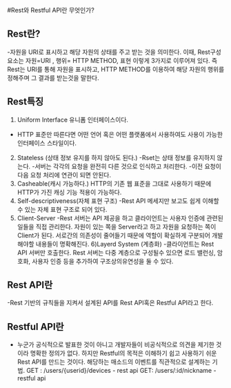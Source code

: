 #Rest와 Restful API란 무엇인가?

## Rest란?
-자원을 URI로 표시하고 해당 자원의 상태를 주고 받는 것을 의미한다.
이때, Rest구성 요소는 자원=URI , 행위= HTTP METHOD, 표현 
이렇게 3가지로 이루어져 있다.
즉 Rest는 URI를 통해 자원을 표시하고, HTTP METHOD를 이용하여 해당 자원의
행위를 정해주며 그 결과를 받는것을 말한다.

## Rest특징
1) Uniform Interface 유니폼 인터페이스이다.
- HTTP 표준만 따른다면 어떤 언어 혹은 어떤 플랫폼에서 사용하여도 사용이 가능한
인터페이스 스타일이다.
2) Stateless (상태 정보 유지를 하지 않아도 된다.)
-Rset는 상태 정보를 유지하지 않는다. 
-서버는 각각의 요청을 완전히 다른 것으로 인식하고 처리한다.
-이전 요청이 다음 요청 처리에 연관이 되면 안된다.
3) Casheable(캐시 가능하다.)
HTTP의 기존 웹 표준을 그대로 사용하기 때문에 HTTP가 가진 캐싱 기능 적용이 가능하다.
4) Self-descriptiveness(자체 표현 구조)
-Rest API 메세지만 보고도 쉽게 이해할 수 있는 자체 표현 구조로 되어 있다.
5) Client-Server
-Rest 서버는 API 제공을 하고 클라이언트는 사용자 인증에 관련된 일들을 직접 관리한다.
자원이 있는 쪽을 Server라고 하고 자원을 요청하는 쪽이 Client가 된다.
서로간의 의존성이 줄어들기 때문에 역할이 확실하게 구분되어 개발해야할 내용들이 명확해진다.
6)Layerd System (계층화)
-클라이언트는 Rest API 서버만 호출한다.
Rest 서버는 다중 계층으로 구성될수 있으면 로드 밸런싱, 암호화, 사용자 인증 등을 
추가하여 구조상의유연성을 둘 수 있다.

## Rest API란
-Rest 기반의 규칙들을 지켜서 설계된 API를 Rest API혹은 Restful API라고 한다.

## Restful API란
- 누군가 공식적으로 발표한 것이 아니고 개발자들이 비공식적으로 의견을 제기한 것이라
명확한 정의가 없다. 하지만 Restful의 목적은 이해하기 쉽고 사용하기 쉬운 Rest API를 
만드는 것이다. 해당하는 매소드의 이벤트를 직관적으로 설계하는 기법.
GET : /users/{userid}/devices - rest api
GET: /users/:id/nickname - restful api
